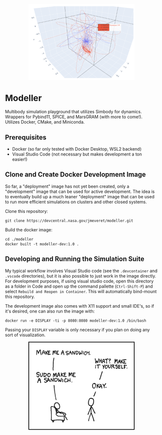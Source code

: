 
<p align="center">
  <img src="data/modeller-logo.png" width="350" title="hover text">
</p>

# Modeller

Multibody simulation playground that utilizes Simbody for dynamics. Wrappers for Pybind11, SPICE, and MarsGRAM (with more to come!). Utilizes Docker, CMake, and Miniconda.

## Prerequisites

* Docker (so far only tested with Docker Desktop, WSL2 backend)
* Visual Studio Code (not necessary but makes development a ton easier!)

## Clone and Create Docker Development Image

So far, a "deployment" image has not yet been created, only a "development" image that can be used for active development. The idea is to eventually build up a much leaner "deployment" image that can be used to run more efficient simulations on clusters and other closed systems.

Clone this repository:

```
git clone https://devcentral.nasa.gov/jmeveret/modeller.git
```

Build the docker image:

```
cd ./modeller
docker built -t modeller-dev:1.0 .
```

## Developing and Running the Simulation Suite

My typical workflow involves Visual Studio code (see the `.devcontainer` and `.vscode` directories), but it is also possible to just work in the image directly. For development purposes, if using visual studio code, open this directory as a folder in Code and open up the command pallette (`Ctrl-Shift-P`) and select `Rebuild and Reopen in Container`. This will automatically bind-mount this repository.

The development image also comes with X11 support and small IDE's, so if it's desired, one can also run the image with:

```
docker run -e DISPLAY -ti -p 8080:8080 modeller-dev:1.0 /bin/bash
```

Passing your `DISPLAY` variable is only necessary if you plan on doing any sort of visualization.

<p align="center">
  <img src="data/sandwich.png" width="350" title="hover text">
</p>


